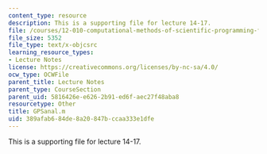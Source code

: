 ```yaml
---
content_type: resource
description: This is a supporting file for lecture 14-17.
file: /courses/12-010-computational-methods-of-scientific-programming-fall-2011/389afab684de8a20847bccaa333e1dfe_GPSanal.m
file_size: 5352
file_type: text/x-objcsrc
learning_resource_types:
- Lecture Notes
license: https://creativecommons.org/licenses/by-nc-sa/4.0/
ocw_type: OCWFile
parent_title: Lecture Notes
parent_type: CourseSection
parent_uid: 5816426e-e626-2b91-ed6f-aec27f48aba8
resourcetype: Other
title: GPSanal.m
uid: 389afab6-84de-8a20-847b-ccaa333e1dfe
---
```

This is a supporting file for lecture 14-17.